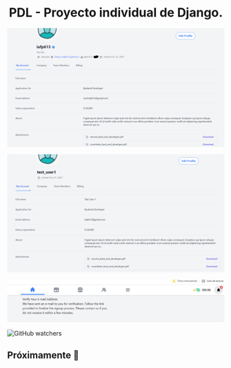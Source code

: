 <h1 align="center"> PDL - Proyecto individual de Django.</h1>
<p align="center"><img src="img/1.png"/></p>
<p align="center"><img src="img/2.png"/></p>
<p align="center"><img src="img/3.png"/></p>



![GitHub watchers](https://img.shields.io/github/watchers/iafp613/project_eda?style=social)


## Próximamente 🚀